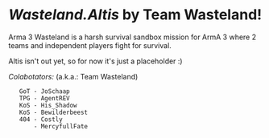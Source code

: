 *Wasteland.Altis* by Team Wasteland!
===================

Arma 3 Wasteland is a harsh survival sandbox mission for ArmA 3 where 2 teams and independent players fight for survival.


Altis isn't out yet, so for now it's just a placeholder :)


*Colabotators:* (a.k.a.: Team Wasteland)

       GoT - JoSchaap
       TPG - AgentREV
       KoS - His_Shadow
       KoS - Bewilderbeest
       404 - Costly
           - MercyfullFate
       

